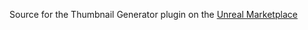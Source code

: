 Source for the Thumbnail Generator plugin on the [Unreal Marketplace](https://www.unrealengine.com/marketplace/en-US/product/43c213569ac94841b37d8bed1ab81ee5)
